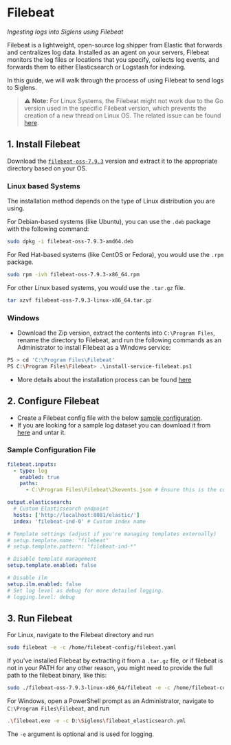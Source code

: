 # Filebeat
*Ingesting logs into Siglens using Filebeat*

Filebeat is a lightweight, open-source log shipper from Elastic that forwards and centralizes log data. Installed as an agent on your servers, Filebeat monitors the log files or locations that you specify, collects log events, and forwards them to either Elasticsearch or Logstash for indexing.

In this guide, we will walk through the process of using Filebeat to send logs to Siglens.

> :warning: **Note:** For Linux Systems, the Filebeat might not work due to the Go version used in the specific Filebeat version, which prevents the creation of a new thread on Linux OS. The related issue can be found [here](https://github.com/docker-library/golang/issues/467).

## 1. Install Filebeat

Download the [`filebeat-oss-7.9.3`](https://www.elastic.co/downloads/past-releases/filebeat-oss-7-9-3) version and extract it to the appropriate directory based on your OS.

### Linux based Systems

The installation method depends on the type of Linux distribution you are using.

For Debian-based systems (like Ubuntu), you can use the `.deb` package with the following command:

```bash
sudo dpkg -i filebeat-oss-7.9.3-amd64.deb
```

For Red Hat-based systems (like CentOS or Fedora), you would use the `.rpm` package.
```bash 
sudo rpm -ivh filebeat-oss-7.9.3-x86_64.rpm
```
For other Linux based systems, you would use the `.tar.gz` file.

```bash
tar xzvf filebeat-oss-7.9.3-linux-x86_64.tar.gz
```

### Windows

- Download the Zip version, extract the contents into ```C:\Program Files```, rename the directory to Filebeat, and run the following commands as an Administrator to install Filebeat as a Windows service:

```bash
PS > cd 'C:\Program Files\Filebeat'
PS C:\Program Files\Filebeat> .\install-service-filebeat.ps1
```

- More details about the installation process can be found [here](https://www.elastic.co/guide/en/beats/filebeat/7.9/filebeat-installation-configuration.html)

## 2. Configure Filebeat
- Create a Filebeat config file with the below [sample configuration](#sample-configuration-file).
- If you are looking for a sample log dataset you can download it from [here](https://github.com/siglens/pub-datasets/releases/download/v1.0.0/2kevents.json.tar.gz) and untar it.

### Sample Configuration File

```yaml
filebeat.inputs:
  - type: log
    enabled: true
    paths:
      - C:\Program Files\Filebeat\2kevents.json # Ensure this is the correct path

output.elasticsearch:
  # Custom Elasticsearch endpoint
  hosts: ['http://localhost:8081/elastic/']
  index: 'filebeat-ind-0' # Custom index name

# Template settings (adjust if you're managing templates externally)
# setup.template.name: "filebeat"
# setup.template.pattern: "filebeat-ind-*"

# Disable template management
setup.template.enabled: false

# Disable ilm
setup.ilm.enabled: false
# Set log level as debug for more detailed logging.
# logging.level: debug
```

## 3. Run Filebeat

For Linux, navigate to the Filebeat directory and run 
```bash
sudo filebeat -e -c /home/filebeat-config/filebeat.yaml
```
If you've installed Filebeat by extracting it from a `.tar.gz` file, or if filebeat is not in your PATH for any other reason, you might need to provide the full path to the filebeat binary, like this:

```bash
sudo ./filebeat-oss-7.9.3-linux-x86_64/filebeat -e -c /home/filebeat-config/filebeat.yaml
```

For Windows, open a PowerShell prompt as an Administrator, navigate to `C:\Program Files\Filebeat`, and run 
```bash
.\filebeat.exe -e -c D:\Siglens\filebeat_elasticsearch.yml
```

The `-e` argument is optional and is used for logging.
